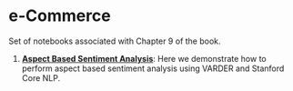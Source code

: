 # e-Commerce

Set of notebooks associated with Chapter 9 of the book.

1. **[Aspect Based Sentiment Analysis](https://github.com/practical-nlp/practical-nlp/blob/master/Ch9/01_Aspect_Based_Sentiment_analysis.ipynb)**: Here we demonstrate how to perform aspect based sentiment analysis using VARDER and Stanford Core NLP.
